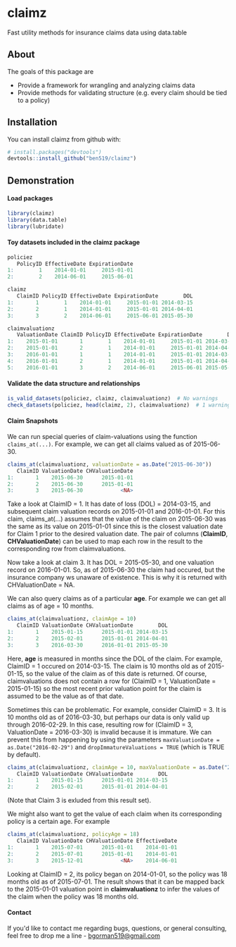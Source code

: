 # claimz
Fast utility methods for insurance claims data using data.table

About
------
The goals of this package are

- Provide a framework for wrangling and analyzing claims data
- Provide methods for validating structure (e.g. every claim should be tied to a policy)

## Installation

You can install claimz from github with:

```R
# install.packages("devtools")
devtools::install_github("ben519/claimz")
```

Demonstration
------

#### Load packages
```r
library(claimz)
library(data.table)
library(lubridate)
```

#### Toy datasets included in the claimz package
```r
policiez
   PolicyID EffectiveDate ExpirationDate
1:        1    2014-01-01     2015-01-01
2:        2    2014-06-01     2015-06-01

claimz
   ClaimID PolicyID EffectiveDate ExpirationDate        DOL
1:       1        1    2014-01-01     2015-01-01 2014-03-15
2:       2        1    2014-01-01     2015-01-01 2014-04-01
3:       3        2    2014-06-01     2015-06-01 2015-05-30

claimvaluationz
   ValuationDate ClaimID PolicyID EffectiveDate ExpirationDate        DOL Incurred
1:    2015-01-01       1        1    2014-01-01     2015-01-01 2014-03-15      100
2:    2015-01-01       2        1    2014-01-01     2015-01-01 2014-04-01      150
3:    2016-01-01       1        1    2014-01-01     2015-01-01 2014-03-15      125
4:    2016-01-01       2        1    2014-01-01     2015-01-01 2014-04-01      230
5:    2016-01-01       3        2    2014-06-01     2015-06-01 2015-05-30       75
```

#### Validate the data structure and relationships
```r
is_valid_datasets(policiez, claimz, claimvaluationz)  # No warnings 
check_datasets(policiez, head(claimz, 2), claimvaluationz)  # 1 warning: "1 unique ClaimIDs in claimvaluations not in claims"
```

#### Claim Snapshots
We can run special queries of claim-valuations using the function `claims_at(...)`.  For example, we can get all claims valued as of 2015-06-30.
```r
claims_at(claimvaluationz, valuationDate = as.Date("2015-06-30"))
   ClaimID ValuationDate CHValuationDate
1:       1    2015-06-30      2015-01-01
2:       2    2015-06-30      2015-01-01
3:       3    2015-06-30            <NA>
```
Take a look at ClaimID = 1.  It has date of loss (DOL) = 2014-03-15, and subsequent claim valuation records on 2015-01-01 and 2016-01-01.  For this claim, claims_at(...) assumes that the value of the claim on 2015-06-30 was the same as its value on 2015-01-01 since this is the closest valuation date for Claim 1 prior to the desired valuation date.  The pair of columns (**ClaimID**, **CHValuationDate**) can be used to map each row in the result to the corresponding row from claimvaluations.

Now take a look at claim 3.  It has DOL = 2015-05-30, and one valuation record on 2016-01-01. So, as of 2015-06-30 the claim had occured, but the insurance company ws unaware of existence.  This is why it is returned with CHValuationDate = NA.

We can also query claims as of a particular **age**.  For example we can get all claims as of age = 10 months.
```r
claims_at(claimvaluationz, claimAge = 10)
   ClaimID ValuationDate CHValuationDate        DOL
1:       1    2015-01-15      2015-01-01 2014-03-15
2:       2    2015-02-01      2015-01-01 2014-04-01
3:       3    2016-03-30      2016-01-01 2015-05-30
```
Here, **age** is measured in months since the DOL of the claim. For example, ClaimID = 1 occured on 2014-03-15. The claim is 10 months old as of 2015-01-15, so the value of the claim as of this date is returned.  Of course, claimvaluations does not contain a row for (ClaimID = 1, ValuationDate = 2015-01-15) so the most recent prior valuation point for the claim is assumed to be the value as of that date.

Sometimes this can be problematic.  For example, consider ClaimID = 3.  It is 10 months old as of 2016-03-30, but perhaps our data is only valid up through 2016-02-29. In this case, resulting row for (ClaimID = 3, ValuationDate = 2016-03-30) is invalid because it is immature. We can prevent this from happening by using the parameters `maxValuationDate = as.Date("2016-02-29")` and `dropImmatureValuations = TRUE` (which is TRUE by default).
```r
claims_at(claimvaluationz, claimAge = 10, maxValuationDate = as.Date("2016-02-29"), dropImmatureValuations = TRUE)
   ClaimID ValuationDate CHValuationDate        DOL
1:       1    2015-01-15      2015-01-01 2014-03-15
2:       2    2015-02-01      2015-01-01 2014-04-01
```
(Note that Claim 3 is exluded from this result set).

We might also want to get the value of each claim when its corresponding policy is a certain age. For example
```r
claims_at(claimvaluationz, policyAge = 18)
   ClaimID ValuationDate CHValuationDate EffectiveDate
1:       1    2015-07-01      2015-01-01    2014-01-01
2:       2    2015-07-01      2015-01-01    2014-01-01
3:       3    2015-12-01            <NA>    2014-06-01
```
Looking at ClaimID = 2, its policy began on 2014-01-01, so the policy was 18 months old as of 2015-07-01. The result shows that it can be mapped back to the 2015-01-01 valuation point in **claimvaluationz** to infer the values of the claim when the policy was 18 months old.

#### Contact
If you'd like to contact me regarding bugs, questions, or general consulting, feel free to drop me a line - bgorman519@gmail.com

